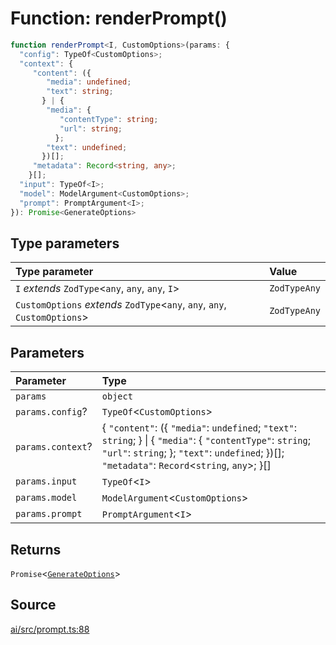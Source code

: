 # Function: renderPrompt()

```ts
function renderPrompt<I, CustomOptions>(params: {
  "config": TypeOf<CustomOptions>;
  "context": {
     "content": ({
        "media": undefined;
        "text": string;
       } | {
        "media": {
           "contentType": string;
           "url": string;
          };
        "text": undefined;
       })[];
     "metadata": Record<string, any>;
    }[];
  "input": TypeOf<I>;
  "model": ModelArgument<CustomOptions>;
  "prompt": PromptArgument<I>;
}): Promise<GenerateOptions>
```

## Type parameters

| Type parameter | Value |
| :------ | :------ |
| `I` *extends* `ZodType`\<`any`, `any`, `any`, `I`\> | `ZodTypeAny` |
| `CustomOptions` *extends* `ZodType`\<`any`, `any`, `any`, `CustomOptions`\> | `ZodTypeAny` |

## Parameters

| Parameter | Type |
| :------ | :------ |
| `params` | `object` |
| `params.config`? | `TypeOf`\<`CustomOptions`\> |
| `params.context`? | \{ `"content"`: (\{ `"media"`: `undefined`; `"text"`: `string`; \} \| \{ `"media"`: \{ `"contentType"`: `string`; `"url"`: `string`; \}; `"text"`: `undefined`; \})[]; `"metadata"`: `Record`\<`string`, `any`\>; \}[] |
| `params.input` | `TypeOf`\<`I`\> |
| `params.model` | `ModelArgument`\<`CustomOptions`\> |
| `params.prompt` | `PromptArgument`\<`I`\> |

## Returns

`Promise`\<[`GenerateOptions`](../interfaces/GenerateOptions.md)\>

## Source

[ai/src/prompt.ts:88](https://github.com/firebase/genkit/blob/9cb10ef63dd6659f1a31ffd2367b7efa8acc10e5/js/ai/src/prompt.ts#L88)
